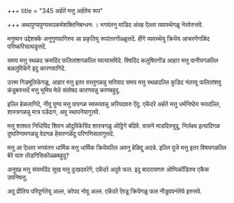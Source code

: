 +++
title = "345 अर्हतॆ मत्तु अर्हतॆय रूप"

+++
अथापुण्यपुण्यरूपकर्मशक्तिनिबन्धनः । भगवंतनु माडिद अंतह ऎल्ला व्यवस्थॆगळु नॆरवेरुत्तवॆ.

मनुष्यन उद्देशक्कॆ अनुगुणवागिरुव आ प्रकृतियु रूपांतरगॊळ्ळुत्तदॆ. हीगॆ व्यवस्थॆयु क्रियॆय आचरणॆगळिंद परिष्करिसल्पडुत्तदॆ.

समय मत्तु स्थळद क्रमदिंद फलितांशगळल्लि व्यत्यासविदॆ. विषदिंद कलुषितगॊंड आहार मत्तु पानीयगळल्लि बळलुविकॆगॆ इदु कारणवागिदॆ.

उत्तम गिडमूलिकॆगळु, आहार मत्तु इतर वस्तुगळन्नु सरियाद समय मत्तु स्थळदल्लि कुडिद नंतरवू फलितांशवु कंडुबरुत्तदॆ मत्तु भूमिय मेलॆ संतोषद कारणवन्नु काणबहुदु.

इल्लि हेळलागिदॆ, नीवु पुण्य मत्तु पापगळ स्वरूपवन्नु अरियदवरु ऎंदु. एकॆंदरॆ अर्हतॆ मत्तु धर्मनिष्ठॆय रूपदल्लि, शास्त्रगळन्नु मात्र पडॆदाग, अवु स्थापनॆयागुत्तवॆ.

मत्तु शाश्वत निधियिंद शिवन ओदुविकॆयिंद शास्त्रगळु ऒट्टिगॆ बंदिवॆ. वासनॆ माडदिरुवुदु, निर्लक्ष्य इत्यादिगळ दुष्परिणामगळन्नु वेदगळ हॆसरुगळॆंदु परिगणिसलागुत्तदॆ.

मत्तु आ ऎल्लर भगवंतन धार्मिक मत्तु धार्मिक क्रियॆयल्लि अवनु हेळिद्दु अदन्ने. इल्लि पूजॆ मत्तु इतर विषयगळल्लि बेरॆ यारु तॊडगिसिकॊळ्ळबहुदु?

अनुग्रह मत्तु संयमदिंद सुख मत्तु दुःखदवरॆगॆ, एकॆंदरॆ अदुवे फल. इदु बादरायणरु ऒप्पिकॊंडिरुव एकैक उपनिषत्तु.

अदु प्रीतिय परिपूर्णतॆयू अल्ल, कोपद नोवू अल्ल. एकॆंदरॆ ऎरडू क्रियॆगळु फल नीडुववनंतॆये इरुत्तवॆ.

